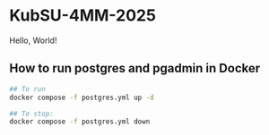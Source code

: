 # KubSU-4MM-2025

Hello, World!

## How to run postgres and pgadmin in Docker

```bash 
## To run
docker compose -f postgres.yml up -d

## To stop:
docker compose -f postgres.yml down
```
